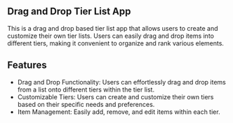 ## Drag and Drop Tier List App

This is a drag and drop based tier list app that allows users to create and customize their own tier lists. Users can easily drag and drop items into different tiers, making it convenient to organize and rank various elements.

## Features

- Drag and Drop Functionality: Users can effortlessly drag and drop items from a list onto different tiers within the tier list.
- Customizable Tiers: Users can create and customize their own tiers based on their specific needs and preferences.
- Item Management: Easily add, remove, and edit items within each tier.
